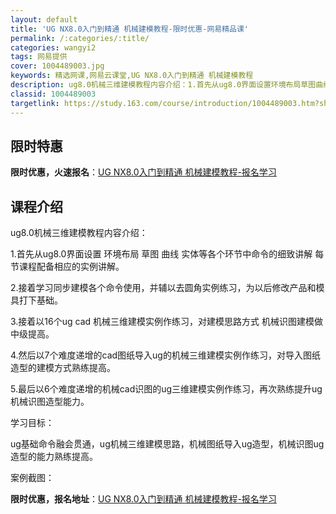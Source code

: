 ```yaml
---
layout: default
title: 'UG NX8.0入门到精通 机械建模教程-限时优惠-网易精品课'
permalink: /:categories/:title/
categories: wangyi2
tags: 网易提供
cover: 1004489003.jpg
keywords: 精选网课,网易云课堂,UG NX8.0入门到精通 机械建模教程
description: ug8.0机械三维建模教程内容介绍：1.首先从ug8.0界面设置环境布局草图曲线实体等各个环节中命令的细致讲解每节课程配
classid: 1004489003
targetlink: https://study.163.com/course/introduction/1004489003.htm?share=1&shareId=1025206652&utm_campaign=share&utm_medium=iphoneShare&utm_source=&utm_u=1025206652
---
```


## 限时特惠

**限时优惠，火速报名**：[UG NX8.0入门到精通 机械建模教程-报名学习](https://study.163.com/course/introduction/1004489003.htm?share=1&shareId=1025206652&utm_campaign=share&utm_medium=iphoneShare&utm_source=&utm_u=1025206652)

## 课程介绍

ug8.0机械三维建模教程内容介绍：

1.首先从ug8.0界面设置 环境布局 草图 曲线 实体等各个环节中命令的细致讲解 每节课程配备相应的实例讲解。

2.接着学习同步建模各个命令使用，并辅以去圆角实例练习，为以后修改产品和模具打下基础。

3.接着以16个ug cad 机械三维建模实例作练习，对建模思路方式 机械识图建模做中级提高。

4.然后以7个难度递增的cad图纸导入ug的机械三维建模实例作练习，对导入图纸造型的建模方式熟练提高。

5.最后以6个难度递增的机械cad识图的ug三维建模实例作练习，再次熟练提升ug机械识图造型能力。



学习目标：

ug基础命令融会贯通，ug机械三维建模思路，机械图纸导入ug造型，机械识图ug造型的能力熟练提高。



案例截图：

**限时优惠，报名地址**：[UG NX8.0入门到精通 机械建模教程-报名学习](https://study.163.com/course/introduction/1004489003.htm?share=1&shareId=1025206652&utm_campaign=share&utm_medium=iphoneShare&utm_source=&utm_u=1025206652)


